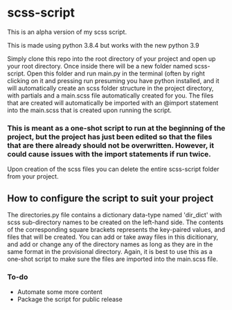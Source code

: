 # scss-script

This is an alpha version of my scss script.

This is made using python 3.8.4 but works with the new python 3.9

Simply clone this repo into the root directory of your project and open up your root directory.
Once inside there will be a new folder named scss-script.
Open this folder and run main.py in the terminal (often by right clicking on it and pressing run presuming you have python installed, and it will automatically create an scss folder structure in the project directory, with partials and a main.scss file automatically created for you.
The files that are created will automatically be imported with an @import statement into the main.scss that is created upon running the script.

### This is meant as a one-shot script to run at the beginning of the project, but the project has just been edited so that the files that are there already should not be overwritten. However, it could cause issues with the import statements if run twice.

Upon creation of the scss files you can delete the entire scss-script folder from your project.

## How to configure the script to suit your project

The directories.py file contains a dictionary data-type named 'dir_dict' with scss sub-directory names to be created on the left-hand side. The contents of the corresponding square brackets represents the key-paired values, and files that will be created.
You can add or take away files in this dicitionary, and add or change any of the directory names as long as they are in the same format in the provisional directory.
Again, it is best to use this as a one-shot script to make sure the files are imported into the main.scss file.

### To-do

- Automate some more content
- Package the script for public release
